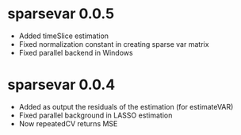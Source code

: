 # sparsevar 0.0.5

- Added timeSlice estimation
- Fixed normalization constant in creating sparse var matrix
- Fixed parallel backend in Windows 

# sparsevar 0.0.4

- Added as output the residuals of the estimation (for estimateVAR)
- Fixed parallel background in LASSO estimation
- Now repeatedCV returns MSE
